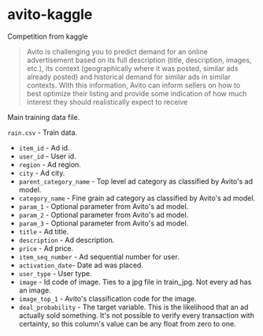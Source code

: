 # avito-kaggle

Competition from kaggle
> Avito is challenging you to predict demand for an online advertisement based on its full description (title, description, images, etc.), its context (geographically where it was posted, similar ads already posted) and historical demand for similar ads in similar contexts. With this information, Avito can inform sellers on how to best optimize their listing and provide some indication of how much interest they should realistically expect to receive


Main training data file. 

```rain.csv``` - Train data.
  - ```item_id``` - Ad id.
  - ```user_id``` - User id.
  - ```region``` - Ad region.
  - ```city``` - Ad city.
  - ```parent_category_name``` - Top level ad category as classified by Avito's ad model.
  - ```category_name``` - Fine grain ad category as classified by Avito's ad model.
  - ```param_1``` - Optional parameter from Avito's ad model.
  - ```param_2``` - Optional parameter from Avito's ad model.
  - ```param_3``` - Optional parameter from Avito's ad model.
  - ```title``` - Ad title.
  - ```description``` - Ad description.
  - ```price``` - Ad price.
  - ```item_seq_number``` - Ad sequential number for user.
  - ```activation_date```- Date ad was placed.
  - ```user_type``` - User type.
  - ```image``` - Id code of image. Ties to a jpg file in train_jpg. Not every ad has an image.
  - ```image_top_1``` - Avito's classification code for the image.
  - ```deal_probability``` - The target variable. This is the likelihood that an ad actually sold something. It's not possible to verify every transaction with certainty, so this column's value can be any float from zero to one.
